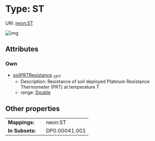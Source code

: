 
# Type: ST




URI: [neon:ST](https://data.neonscience.org/ST)


![img](http://yuml.me/diagram/nofunky;dir:TB/class/[ST&#124;soilPRTResistance:double%20%3F])

## Attributes


### Own

 * [soilPRTResistance](soilPRTResistance.md)  <sub>OPT</sub>
    * Description: Resistance of soil deployed Platinum Resistance Thermometer (PRT) at temperature T
    * range: [Double](types/Double.md)

## Other properties

|  |  |  |
| --- | --- | --- |
| **Mappings:** | | neon:ST |
| **In Subsets:** | | DP0.00041.001 |

